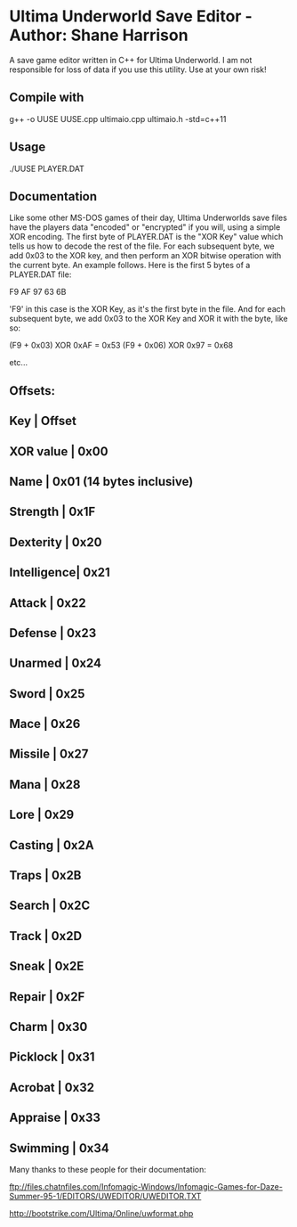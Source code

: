 Ultima Underworld Save Editor - Author: Shane Harrison
==========================

A save game editor written in C++ for Ultima Underworld. I am not responsible for loss of data if you use this utility. Use at your own risk!

Compile with
-----
g++ -o UUSE UUSE.cpp ultimaio.cpp ultimaio.h -std=c++11



Usage
-----
./UUSE PLAYER.DAT


Documentation
-----
Like some other MS-DOS games of their day, Ultima Underworlds save files have the players data "encoded" or "encrypted" if you will, using a simple XOR encoding. The first byte of PLAYER.DAT is the "XOR Key" value which tells us how to decode the rest of the file. For each subsequent byte, we add 0x03 to the XOR key, and then perform an XOR bitwise operation with the current byte. An example follows. Here is the first 5 bytes of a PLAYER.DAT file:

F9 AF 97 63 6B

'F9' in this case is the XOR Key, as it's the first byte in the file. And for each subsequent byte, we add 0x03 to the XOR Key and XOR it with the byte, like so:

(F9 + 0x03) XOR 0xAF = 0x53
(F9 + 0x06) XOR 0x97 = 0x68

etc...


Offsets:       
-----

Key         |   Offset
-------------------------
XOR value   |  0x00
-------------------------
Name        |  0x01 (14 bytes inclusive)
-------------------------
Strength    |  0x1F
-------------------------
Dexterity   |  0x20
-------------------------
Intelligence|  0x21
-------------------------
Attack      |  0x22
-------------------------
Defense     |  0x23
-------------------------
Unarmed     |  0x24
-------------------------
Sword       |  0x25
-------------------------
Mace        |  0x26
-------------------------
Missile     |  0x27
-------------------------
Mana        |  0x28
-------------------------
Lore        |  0x29
-------------------------
Casting     |  0x2A
-------------------------
Traps       |  0x2B
-------------------------
Search      |  0x2C
-------------------------
Track       |  0x2D
-------------------------
Sneak       |  0x2E
-------------------------
Repair      |  0x2F
-------------------------
Charm       |  0x30
-------------------------
Picklock    |  0x31
-------------------------
Acrobat     |  0x32
-------------------------
Appraise    |  0x33
-------------------------
Swimming    |  0x34
-------------------------


Many thanks to these people for their documentation:

ftp://files.chatnfiles.com/Infomagic-Windows/Infomagic-Games-for-Daze-Summer-95-1/EDITORS/UWEDITOR/UWEDITOR.TXT

http://bootstrike.com/Ultima/Online/uwformat.php
